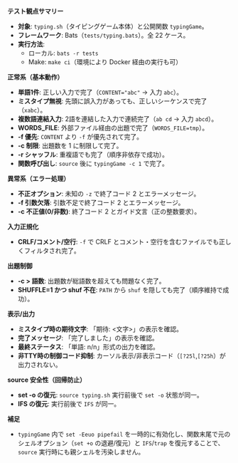 **テスト観点サマリー**

- **対象**: `typing.sh`（タイピングゲーム本体）と公開関数 `typingGame`。
- **フレームワーク**: Bats（`tests/typing.bats`）。全 22 ケース。
- **実行方法**:
  - ローカル: `bats -r tests`
  - Make: `make ci`（環境により Docker 経由の実行も可）

**正常系（基本動作）**
- **単語1件**: 正しい入力で完了（`CONTENT="abc"` → 入力 `abc`）。
- **ミスタイプ無視**: 先頭に誤入力があっても、正しいシーケンスで完了（`xabc`）。
- **複数語連結入力**: 2語を連結した入力で連続完了（`ab cd` → 入力 `abcd`）。
- **WORDS_FILE**: 外部ファイル経由の出題で完了（`WORDS_FILE=tmp`）。
- **-f 優先**: `CONTENT` より `-f` が優先されて完了。
- **-c 制限**: 出題数を 1 に制限して完了。
- **-r シャッフル**: 重複語でも完了（順序非依存で成功）。
- **関数呼び出し**: `source` 後に `typingGame -c 1` で完了。

**異常系（エラー処理）**
- **不正オプション**: 未知の `-z` で終了コード 2 とエラーメッセージ。
- **-f 引数欠落**: 引数不足で終了コード 2 とエラーメッセージ。
- **-c 不正値(0/非数)**: 終了コード 2 とガイド文言（正の整数要求）。

**入力正規化**
- **CRLF/コメント/空行**: `-f` で CRLF とコメント・空行を含むファイルでも正しくフィルタされ完了。

**出題制御**
- **-c > 語数**: 出題数が総語数を超えても問題なく完了。
- **SHUFFLE=1 かつ shuf 不在**: `PATH` から `shuf` を隠しても完了（順序維持で成功）。

**表示/出力**
- **ミスタイプ時の期待文字**: 「期待: <文字>」の表示を確認。
- **完了メッセージ**: 「完了しました」の表示を確認。
- **最終ステータス**: 「単語: n/n」形式の出力を確認。
- **非TTY時の制御コード抑制**: カーソル表示/非表示コード（`[?25l`,`[?25h`）が出力されない。

**source 安全性（回帰防止）**
- **set -o の復元**: `source typing.sh` 実行前後で `set -o` 状態が同一。
- **IFS の復元**: 実行前後で `IFS` が同一。

**補足**
- `typingGame` 内で `set -Eeuo pipefail` を一時的に有効化し、関数末尾で元のシェルオプション（`set +o` の退避/復元）と `IFS`/`trap` を復元することで、`source` 実行時にも親シェルを汚染しません。

